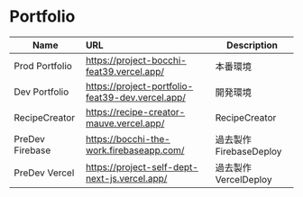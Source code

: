 # **Portfolio**

| Name            | URL                                              | Description            | 
| --------------- | :----------------------------------------------- | ---------------------- | 
| Prod Portfolio  | https://project-bocchi-feat39.vercel.app/        | 本番環境               | 
| Dev Portfolio   | https://project-portfolio-feat39-dev.vercel.app/ | 開発環境               | 
| RecipeCreator   | https://recipe-creator-mauve.vercel.app/         | RecipeCreator        | 
| PreDev Firebase | https://bocchi-the-work.firebaseapp.com/         | 過去製作FirebaseDeploy | 
| PreDev Vercel   | https://project-self-dept-next-js.vercel.app/    | 過去製作VercelDeploy   | 
